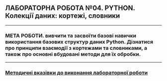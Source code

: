 ## **ЛАБОРАТОРНА РОБОТА №04. PYTHON. Колекції даних: кортежі, словники**
---
### **МЕТА РОБОТИ**.  вивчити та засвоїти базові навички використання базових структур даних Python. Дізнатися про принципи взаємодії з кортежами та словниками, а також про основні вбудовані методи для їх обробки.
---
### [**Методичні вказівки до виконання лабораторної роботи**](/Lab_Works/Lab_04/MPT_Lab_04_Python_v1.pdf)
